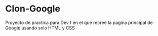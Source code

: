 # Clon-Google
Proyecto de practica para Dev.f en el que recree la pagina principal de Google usando solo HTML y CSS
